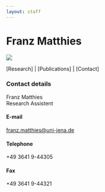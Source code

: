```yaml
---
layout: staff
---
```


# Franz Matthies

<div class="portrait">
  <img src="http://www.julielab.de/coling_multimedia/de/img/staff/2016/franz_matthies-width-188-height-242.jpg">
</div>

[Research]
| [Publications]
| [Contact]

### Contact details
Franz Matthies<br/>
Research Assistent

#### E-mail
[franz.matthies@uni-jena.de](mailto:franz.matthies@uni-jena.de)

#### Telephone
+49 3641 9-44305

#### Fax
+49 3641 9-44321
